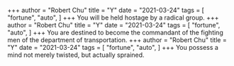 +++
author = "Robert Chu"
title = "Y"
date = "2021-03-24"
tags = [
    "fortune",
    "auto",
]
+++
You will be held hostage by a radical group.
+++
author = "Robert Chu"
title = "Y"
date = "2021-03-24"
tags = [
    "fortune",
    "auto",
]
+++
You are destined to become the commandant of the fighting men of the
department of transportation.
+++
author = "Robert Chu"
title = "Y"
date = "2021-03-24"
tags = [
    "fortune",
    "auto",
]
+++
You possess a mind not merely twisted, but actually sprained.
